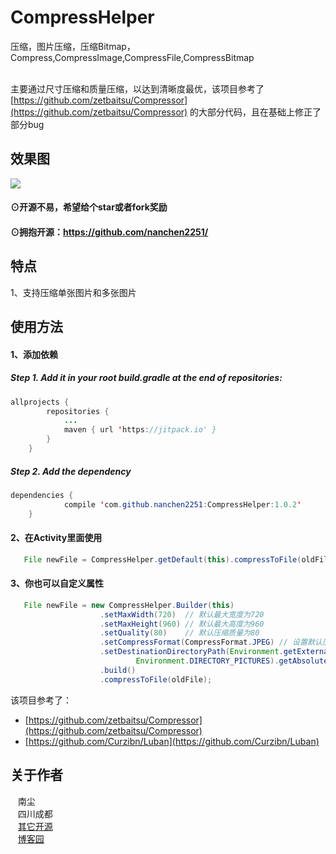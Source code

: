 # CompressHelper
压缩，图片压缩，压缩Bitmap，Compress,CompressImage,CompressFile,CompressBitmap<br><br>



主要通过尺寸压缩和质量压缩，以达到清晰度最优，该项目参考了[https://github.com/zetbaitsu/Compressor](https://github.com/zetbaitsu/Compressor) 的大部分代码，且在基础上修正了部分bug
## 效果图<br>
![](https://github.com/nanchen2251/CompressHelper/blob/master/111.png)

#### ⊙开源不易，希望给个star或者fork奖励
#### ⊙拥抱开源：https://github.com/nanchen2251/
## 特点
  1、支持压缩单张图片和多张图片<br>
## 使用方法
#### 1、添加依赖<br>
##### Step 1. Add it in your root build.gradle at the end of repositories:
```java
allprojects {
		repositories {
			...
			maven { url 'https://jitpack.io' }
		}
	}
```
##### Step 2. Add the dependency
```java
dependencies {
	        compile 'com.github.nanchen2251:CompressHelper:1.0.2'
	}
```
#### 2、在Activity里面使用<br>
```java
   File newFile = CompressHelper.getDefault(this).compressToFile(oldFile);
```
#### 3、你也可以自定义属性
```java
   File newFile = new CompressHelper.Builder(this)
                    .setMaxWidth(720)  // 默认最大宽度为720
                    .setMaxHeight(960) // 默认最大高度为960
                    .setQuality(80)    // 默认压缩质量为80
                    .setCompressFormat(CompressFormat.JPEG) // 设置默认压缩为jpg格式
                    .setDestinationDirectoryPath(Environment.getExternalStoragePublicDirectory(
                            Environment.DIRECTORY_PICTURES).getAbsolutePath())
                    .build()
                    .compressToFile(oldFile);
```
该项目参考了：

* [https://github.com/zetbaitsu/Compressor](https://github.com/zetbaitsu/Compressor) 
* [https://github.com/Curzibn/Luban](https://github.com/Curzibn/Luban)


## 关于作者
    南尘<br>
    四川成都<br>
    [其它开源](https://github.com/nanchen2251/)<br>
    [博客园](http://www.cnblogs.com/liushilin/)
